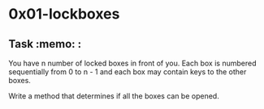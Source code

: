 <h1>0x01-lockboxes</h1>
<h2>Task :memo: :</h2>
You have n number of locked boxes in front of you. Each box is numbered sequentially from 0 to n - 1 and each box may contain keys to the other boxes.

Write a method that determines if all the boxes can be opened.
